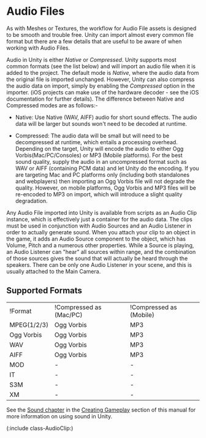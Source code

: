 Audio Files
===========


As with Meshes or Textures, the workflow for <span class=keyword>Audio File</span> assets is designed to be smooth and trouble free.  Unity can import almost every common file format but there are a few details that are useful to be aware of when working with Audio Files.

Audio in Unity is either _Native_ or _Compressed_.  Unity supports most common formats (see the list below) and will import an audio file when it is added to the project. The default mode is _Native_, where the audio data from the original file is imported unchanged. However, Unity can also compress the audio data on import, simply by enabling the _Compressed_ option in the importer. (iOS projects can make use of the hardware decoder - see the iOS documentation for further details). The difference between Native and Compressed modes are as follows:-

* <span class=keyword>Native</span>: Use Native (WAV, AIFF) audio for short sound effects. The audio data will be larger but sounds won't need to be decoded at runtime.

* <span class=keyword>Compressed</span>: The audio data will be small but will need to be decompressed at runtime, which entails a processing overhead. Depending on the target, Unity will encode the audio to either Ogg Vorbis(Mac/PC/Consoles) or MP3 (Mobile platforms). For the best sound quality, supply the audio in an uncompressed format such as WAV or AIFF (containing PCM data) and let Unity do the encoding. If you are targeting Mac and PC platforms only (including both standalones and webplayers) then importing an Ogg Vorbis file will not degrade the quality. However, on mobile platforms, Ogg Vorbis  and MP3 files will be re-encoded to MP3 on import, which will introduce a slight quality degradation.

Any Audio File imported into Unity is available from scripts as an <span class=keyword>Audio Clip</span> instance, which is effectively just a container for the audio data. The clips must be used in conjunction with <span class=keyword>Audio Sources</span> and an <span class=keyword>Audio Listener</span> in order to actually generate sound. When you attach your clip to an object in the game, it adds an Audio Source component to the object, which has <span class=component>Volume</span>, <span class=component>Pitch</span> and a numerous other properties.  While a Source is playing, an Audio Listener can "hear" all sources within range, and the combination of those sources gives the sound that will actually be heard through the speakers.  There can be only one Audio Listener in your scene, and this is usually attached to the <span class=keyword>Main Camera</span>.

Supported Formats
-----------------


|    |    |    |
|:---|:---|:---|
|!Format|!Compressed as (Mac/PC)|!Compressed as (Mobile)|
|MPEG(1/2/3)    | Ogg Vorbis | MP3 | 
|Ogg Vorbis     | Ogg Vorbis | MP3 |
|WAV            | Ogg Vorbis | MP3 |
|AIFF           | Ogg Vorbis | MP3 |
|MOD            | - | - |
|IT             | - | - |
|S3M            | - | - |
|XM             | - | - |



See the [Sound chapter](Sound.html) in the [Creating Gameplay](CreatingGameplay.html) section of this manual for more information on using sound in Unity.

(:include class-AudioClip:)
